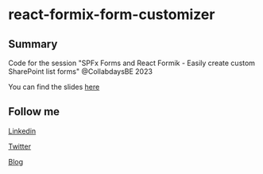 # react-formix-form-customizer

## Summary

Code for the session "SPFx Forms and React Formik - Easily create custom SharePoint list forms" @CollabdaysBE 2023

You can find the slides [here](https://raw.githubusercontent.com/365knoten/CollabdaysBE2023ReactFormik/main/React%20Formik.pdf)

## Follow me

[Linkedin](https://www.linkedin.com/in/sven-sieverding)

[Twitter](https://twitter.com/365Knoten)

[Blog](https://365knoten.de/)
